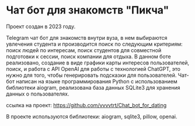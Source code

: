# Чат бот для знакомств "Пикча"
Проект создан в 2023 году.

Telegram чат бот для знакомств внутри вуза, в нем выбираются увлечения студента и производится поиск по следующим критериям: поиск людей по интересам, поиск студентов для совместной подготовки к сессии, поиск компании для отдыха. В данном боте реализовано, создание в виде графики карты интересов пользователей,  поиск, и работа с API OpenAI для работы с технологией ChatGPT, это нужно для того, чтобы генерировать подсказки для пользователей. Чат-бот написан на языке программирования Python с использованием библиотеки aiogram, реализована база данных SQLite3 для хранения данных о пользователях.

ссылка на проект: https://github.com/vvvvtrt/Chat_bot_for_dating

В проекте используются библиотеки: aiogram, sqlite3, pillow, openai.
